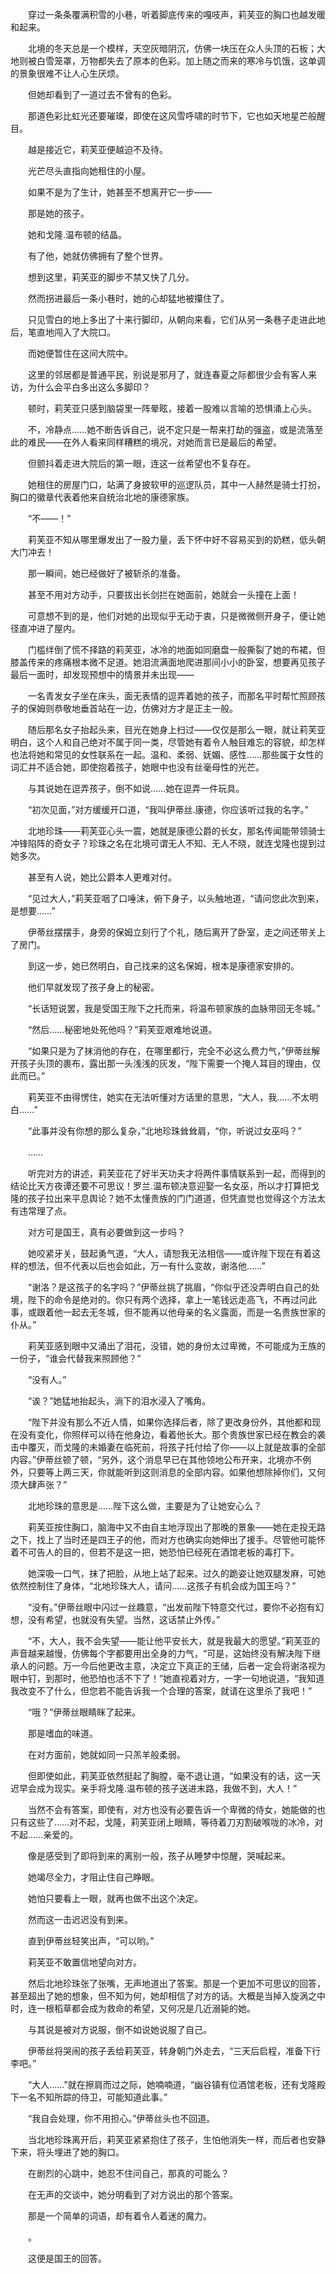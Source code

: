 　　穿过一条条覆满积雪的小巷，听着脚底传来的嘎吱声，莉芙亚的胸口也越发暖和起来。

　　北境的冬天总是一个模样，天空灰暗阴沉，仿佛一块压在众人头顶的石板；大地则被白雪笼罩，万物都失去了原本的色彩。加上随之而来的寒冷与饥饿，这单调的景象很难不让人心生厌烦。

　　但她却看到了一道过去不曾有的色彩。

　　那道色彩比虹光还要璀璨，即使在这风雪呼啸的时节下，它也如天地星芒般醒目。

　　越是接近它，莉芙亚便越迫不及待。

　　光芒尽头直指向她租住的小屋。

　　如果不是为了生计，她甚至不想离开它一步——

　　那是她的孩子。

　　她和戈隆.温布顿的结晶。

　　有了他，她就仿佛拥有了整个世界。

　　想到这里，莉芙亚的脚步不禁又快了几分。

　　然而拐进最后一条小巷时，她的心却猛地被攥住了。

　　只见雪白的地上多出了十来行脚印，从朝向来看，它们从另一条巷子走进此地后，笔直地闯入了大院口。

　　而她便暂住在这间大院中。

　　这里的邻居都是普通平民，别说是邪月了，就连春夏之际都很少会有客人来访，为什么会平白多出这么多脚印？

　　顿时，莉芙亚只感到脑袋里一阵晕眩，接着一股难以言喻的恐惧涌上心头。

　　不，冷静点……她不断告诉自己，说不定只是一帮来打劫的强盗，或是流落至此的难民——在外人看来同样糟糕的境况，对她而言已是最后的希望。

　　但颤抖着走进大院后的第一眼，连这一丝希望也不复存在。

　　她租住的房屋门口，站满了身披软甲的巡逻队员，其中一人赫然是骑士打扮，胸口的徽章代表着他来自统治北地的康德家族。

　　“不——！”

　　莉芙亚不知从哪里爆发出了一股力量，丢下怀中好不容易买到的奶糕，低头朝大门冲去！

　　那一瞬间，她已经做好了被斩杀的准备。

　　甚至不用对方动手，只要拔出长剑拦在她面前，她就会一头撞在上面！

　　可意想不到的是，他们对她的出现似乎无动于衷，只是微微侧开身子，便让她径直冲进了屋内。

　　门槛绊倒了慌不择路的莉芙亚，冰冷的地面如同磨盘一般撕裂了她的布裙，但膝盖传来的疼痛根本微不足道。她泪流满面地爬进那间小小的卧室，想要再见孩子最后一面时，却发现预想中的情景并未出现——

　　一名青发女子坐在床头，面无表情的逗弄着她的孩子，而那名平时帮忙照顾孩子的保姆则恭敬地垂首站在一边，仿佛对方才是正主一般。

　　随后那名女子抬起头来，目光在她身上扫过——仅仅是那么一眼，就让莉芙亚明白，这个人和自己绝对不属于同一类，尽管她有着令人触目难忘的容貌，却怎样也法将她和常见的女性联系在一起。温和、柔弱、妩媚、感性……那些属于女性的词汇并不适合她，即使抱着孩子，她眼中也没有丝毫母性的光芒。

　　与其说她在逗弄孩子，倒不如说……她在逗弄一件玩具。

　　“初次见面，”对方缓缓开口道，“我叫伊蒂丝.康德，你应该听过我的名字。”

　　北地珍珠——莉芙亚心头一震，她就是康德公爵的长女，那名传闻能带领骑士冲锋陷阵的奇女子？珍珠之名在北境可谓无人不知、无人不晓，就连戈隆也提到过她多次。

　　甚至有人说，她比公爵本人更难对付。

　　“见过大人，”莉芙亚咽了口唾沫，俯下身子，以头触地道，“请问您此次到来，是想要……”

　　伊蒂丝摆摆手，身旁的保姆立刻行了个礼，随后离开了卧室，走之间还带关上了房门。

　　到这一步，她已然明白，自己找来的这名保姆，根本是康德家安排的。

　　他们早就发现了孩子身上的秘密。

　　“长话短说罢，我是受国王陛下之托而来，将温布顿家族的血脉带回无冬城。”

　　“然后……秘密地处死他吗？”莉芙亚艰难地说道。

　　“如果只是为了抹消他的存在，在哪里都行，完全不必这么费力气，”伊蒂丝解开孩子头顶的裹布，露出那一头浅浅的灰发，“陛下需要一个掩人耳目的理由，仅此而已。”

　　莉芙亚不由得愣住，她实在无法听懂对方话里的意思，“大人，我……不太明白……”

　　“此事并没有你想的那么复杂，”北地珍珠耸耸肩，“你，听说过女巫吗？”

　　……

　　听完对方的讲述，莉芙亚花了好半天功夫才将两件事情联系到一起，而得到的结论比天方夜谭还要不可思议！罗兰.温布顿决意迎娶一名女巫，所以才打算把戈隆的孩子拉出来平息舆论？她不太懂贵族的门门道道，但凭直觉也觉得这个方法太有违常理了点。

　　对方可是国王，真有必要做到这一步吗？

　　她咬紧牙关，鼓起勇气道，“大人，请恕我无法相信——或许陛下现在有着这样的想法，但不代表以后也会如此，万一有什么变故，谢洛他……”

　　“谢洛？是这孩子的名字吗？”伊蒂丝挑了挑眉，“你似乎还没弄明白自己的处境，陛下的命令是绝对的。你只有两个选择，拿上一笔钱远走高飞，不再过问此事，或跟着他一起去无冬城，但不能再以他母亲的名义露面，而是一名贵族世家的仆从。”

　　莉芙亚感到眼中又涌出了泪花，没错，她的身份太过卑微，不可能成为王族的一份子，“谁会代替我来照顾他？”

　　“没有人。”

　　“诶？”她猛地抬起头，淌下的泪水浸入了嘴角。

　　“陛下并没有那么不近人情，如果你选择后者，除了更改身份外，其他都和现在没有变化，你照样可以待在他身边，看着他长大。那个贵族世家已经在教会的袭击中覆灭，而戈隆的未婚妻在临死前，将孩子托付给了你——以上就是故事的全部内容。”伊蒂丝顿了顿，“另外，这个消息早已在其他领地公布开来，北境亦不例外，只要等上两三天，你就能听到这则消息的全部内容。如果他想除掉你们，又何须大肆声张？”

　　北地珍珠的意思是……陛下这么做，主要是为了让她安心么？

　　莉芙亚按住胸口，脑海中又不由自主地浮现出了那晚的景象——她在走投无路之下，找上了当时还是四王子的他，而对方也确实向她伸出了援手。尽管他可能怀着不可告人的目的，但若不是这一把，她恐怕已经死在酒馆老板的毒打下。

　　她深吸一口气，抹了把脸，从地上站了起来。过久的跪姿让她双腿发麻，可她依然控制住了身体，“北地珍珠大人，请问……这孩子有机会成为国王吗？”

　　“没有。”伊蒂丝眼中闪过一丝趣意，“出发前陛下特意交代过，要你不必抱有幻想，没有希望，也就没有失望。当然，这话禁止外传。”

　　“不，大人，我不会失望——能让他平安长大，就是我最大的愿望。”莉芙亚的声音越来越慢，仿佛每个字都要用出全身的力气，“可是，这始终没有解决陛下继承人的问题。万一今后他更改主意，决定立下真正的王储，后者一定会将谢洛视为眼中钉，到那时，他恐怕也活不下了！”她直视着对方，一字一句地说道，“我知道我改变不了什么，但您若不能告诉我一个合理的答案，就请在这里杀了我吧！”

　　“哦？”伊蒂丝眼睛眯了起来。

　　那是嗜血的味道。

　　在对方面前，她就如同一只羔羊般柔弱。

　　但即使如此，莉芙亚依然挺起了胸膛，毫不退让道，“如果没有的话，这一天迟早会成为现实。亲手将戈隆.温布顿的孩子送进末路，我做不到，大人！”

　　当然不会有答案，即使有，对方也没有必要告诉一个卑微的侍女，她能做的也只有这些了……对不起，戈隆，莉芙亚闭上眼睛，等待着刀刃割破喉咙的冰冷，对不起……亲爱的。

　　像是感受到了即将到来的离别一般，孩子从睡梦中惊醒，哭喊起来。

　　她竭尽全力，才阻止住自己睁眼。

　　她怕只要看上一眼，就再也做不出这个决定。

　　然而这一击迟迟没有到来。

　　直到伊蒂丝轻笑出声，“可以哟。”

　　莉芙亚不敢置信地望向对方。

　　然后北地珍珠张了张嘴，无声地道出了答案。那是一个更加不可思议的回答，甚至超出了她的想象，但不知为何，她却相信了对方的话。大概是当掉入旋涡之中时，连一根稻草都会成为救命的希望，又何况是几近溺毙的她。

　　与其说是被对方说服，倒不如说她说服了自己。

　　伊蒂丝将哭闹的孩子丢给莉芙亚，转身朝门外走去，“三天后启程，准备下行李吧。”

　　“大人……”就在擦肩而过之际，她喃喃道，“幽谷镇有位酒馆老板，还有戈隆殿下一名不知所踪的侍卫，可能知道此事。”

　　“我自会处理，你不用担心。”伊蒂丝头也不回道。

　　当北地珍珠离开后，莉芙亚紧紧抱住了孩子，生怕他消失一样，而后者也安静下来，将头埋进了她的胸口。

　　在剧烈的心跳中，她忍不住问自己，那真的可能么？

　　在无声的交谈中，她分明看到了对方说出的那个答案。

　　那是一个简单的词语，却有着令人着迷的魔力。

　　。

　　这便是国王的回答。
